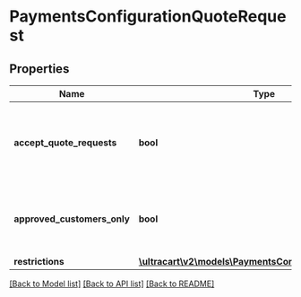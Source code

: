 # PaymentsConfigurationQuoteRequest

## Properties
Name | Type | Description | Notes
------------ | ------------- | ------------- | -------------
**accept_quote_requests** | **bool** | Master flag indicating this merchant accepts quote requests | [optional] 
**approved_customers_only** | **bool** | If true, only approved customers may use quote requests | [optional] 
**restrictions** | [**\ultracart\v2\models\PaymentsConfigurationRestrictions**](PaymentsConfigurationRestrictions.md) |  | [optional] 

[[Back to Model list]](../README.md#documentation-for-models) [[Back to API list]](../README.md#documentation-for-api-endpoints) [[Back to README]](../README.md)


